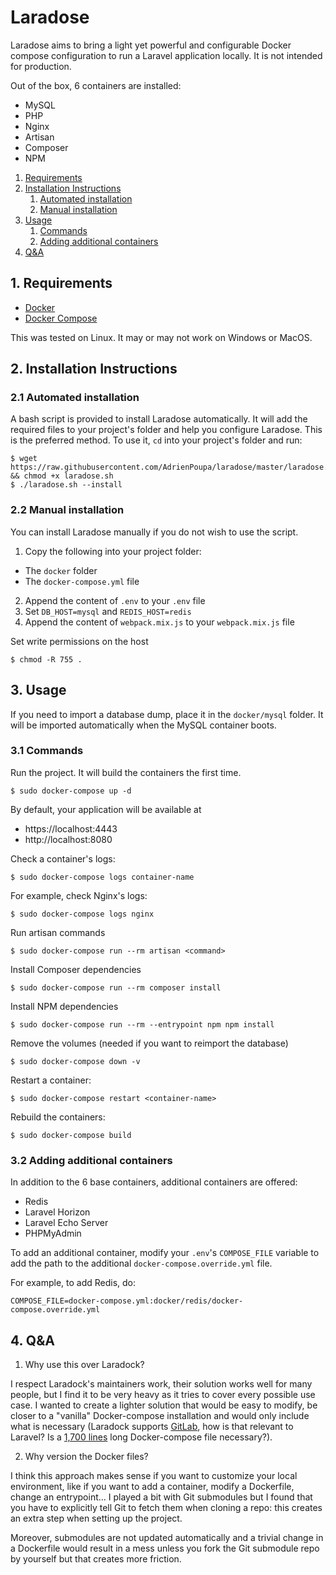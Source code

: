 # Laradose

Laradose aims to bring a light yet powerful and configurable Docker compose configuration to run a Laravel
application locally. It is not intended for production.

Out of the box, 6 containers are installed:

- MySQL
- PHP
- Nginx
- Artisan
- Composer
- NPM

1. [Requirements](#1-requirements)
2. [Installation Instructions](#1-installation-instructions)
   1. [Automated installation](#21-automated-installation)
   2. [Manual installation](#22-manual-installation)
3. [Usage](#3-usage)
   1. [Commands](#31-commands)
   2. [Adding additional containers](#32-adding-additional-containers)
4. [Q&A](#4-qa)

## 1. Requirements

- [Docker](https://docs.docker.com/engine/install//)
- [Docker Compose](https://docs.docker.com/compose/install/)

This was tested on Linux. It may or may not work on Windows or MacOS.

## 2. Installation Instructions

### 2.1 Automated installation

A bash script is provided to install Laradose automatically. It will add the required files to your project's folder
and help you configure Laradose. This is the preferred method. To use it, `cd` into your project's folder and run:

```
$ wget https://raw.githubusercontent.com/AdrienPoupa/laradose/master/laradose.sh && chmod +x laradose.sh
$ ./laradose.sh --install
```

### 2.2 Manual installation

You can install Laradose manually if you do not wish to use the script.

1. Copy the following into your project folder:
- The `docker` folder
- The `docker-compose.yml` file
2. Append the content of `.env` to your `.env` file
3. Set `DB_HOST=mysql` and `REDIS_HOST=redis`
4. Append the content of `webpack.mix.js` to your `webpack.mix.js` file

Set write permissions on the host

```
$ chmod -R 755 .
```

## 3. Usage

If you need to import a database dump, place it in the `docker/mysql` folder. It will be imported automatically when
the MySQL container boots.

### 3.1 Commands

Run the project. It will build the containers the first time.

```
$ sudo docker-compose up -d
```

By default, your application will be available at

- https://localhost:4443
- http://localhost:8080

Check a container's logs:

```
$ sudo docker-compose logs container-name
```

For example, check Nginx's logs:

```
$ sudo docker-compose logs nginx
```

Run artisan commands

```
$ sudo docker-compose run --rm artisan <command>
```

Install Composer dependencies

```
$ sudo docker-compose run --rm composer install
```

Install NPM dependencies

```
$ sudo docker-compose run --rm --entrypoint npm npm install
```

Remove the volumes (needed if you want to reimport the database)

```
$ sudo docker-compose down -v
```

Restart a container:

```
$ sudo docker-compose restart <container-name>
```

Rebuild the containers:

```
$ sudo docker-compose build
```

### 3.2 Adding additional containers

In addition to the 6 base containers, additional containers are offered:

- Redis
- Laravel Horizon
- Laravel Echo Server
- PHPMyAdmin

To add an additional container, modify your `.env`'s `COMPOSE_FILE` variable to add the path to the 
additional `docker-compose.override.yml` file. 

For example, to add Redis, do:

```
COMPOSE_FILE=docker-compose.yml:docker/redis/docker-compose.override.yml
```

## 4. Q&A

1. Why use this over Laradock?

I respect Laradock's maintainers work, their solution works well for many people, 
but I find it to be very heavy as it tries to cover every possible use case. I wanted to create a lighter solution
that would be easy to modify, be closer to a "vanilla" Docker-compose installation and would only include what is 
necessary (Laradock supports [GitLab](https://github.com/laradock/laradock/tree/master/gitlab), 
how is that relevant to Laravel? Is a [1,700 lines](https://github.com/laradock/laradock/blob/master/docker-compose.yml) 
long Docker-compose file necessary?).

2. Why version the Docker files?

I think this approach makes sense if you want to customize your local environment, like if you want to add a container,
modify a Dockerfile, change an entrypoint... I played a bit with Git submodules but I found that you have to explicitly
tell Git to fetch them when cloning a repo: this creates an extra step when setting up the project.

Moreover, submodules are not updated automatically and a trivial change in a Dockerfile
would result in a mess unless you fork the Git submodule repo by yourself but that creates more friction.